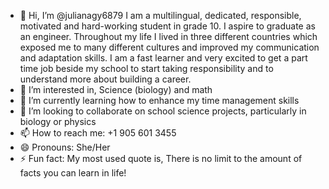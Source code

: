 - 👋 Hi, I’m @julianagy6879 I am a multilingual, dedicated, responsible, motivated and hard-working student in grade 10. I aspire to graduate as an engineer.
Throughout my life I lived in three different countries which exposed me to many different cultures and improved my communication and adaptation skills.
I am a fast learner and very excited to get a part time job beside my school to start taking responsibility and to understand  more about building a career.
- 👀 I’m interested in, Science (biology) and math
- 🌱 I’m currently learning how to enhance my time management skills
- 💞️ I’m looking to collaborate on school science projects, particularly in biology or physics
- 📫 How to reach me: +1 905 601 3455
- 😄 Pronouns: She/Her
- ⚡ Fun fact: My most used quote is, There is no limit to the amount of facts you can learn in life!

<!---
julianagy6879/julianagy6879 is a ✨ special ✨ repository because its `README.md` (this file) appears on your GitHub profile.
You can click the Preview link to take a look at your changes.
--->
